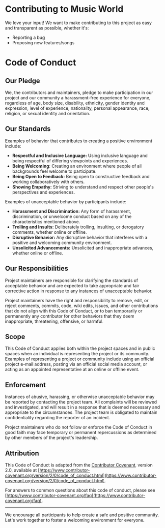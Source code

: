 # Contributing to Music World
We love your input! We want to make contributing to this project as easy and transparent as possible, whether it's:

- Reporting a bug
- Proposing new features/songs

# Code of Conduct

## Our Pledge

We, the contributors and maintainers, pledge to make participation in our project and our community a harassment-free experience for everyone, regardless of age, body size, disability, ethnicity, gender identity and expression, level of experience, nationality, personal appearance, race, religion, or sexual identity and orientation.

## Our Standards

Examples of behavior that contributes to creating a positive environment include:

- **Respectful and Inclusive Language:** Using inclusive language and being respectful of differing viewpoints and experiences.
- **Being Welcoming:** Creating an environment where people of all backgrounds feel welcome to participate.
- **Being Open to Feedback:** Being open to constructive feedback and working collaboratively with others.
- **Showing Empathy:** Striving to understand and respect other people's perspectives and experiences.

Examples of unacceptable behavior by participants include:

- **Harassment and Discrimination:** Any form of harassment, discrimination, or unwelcome conduct based on any of the characteristics mentioned above.
- **Trolling and Insults:** Deliberately trolling, insulting, or derogatory comments, whether online or offline.
- **Disruptive Behavior:** Any disruptive behavior that interferes with a positive and welcoming community environment.
- **Unsolicited Advancements:** Unsolicited and inappropriate advances, whether online or offline.

## Our Responsibilities

Project maintainers are responsible for clarifying the standards of acceptable behavior and are expected to take appropriate and fair corrective action in response to any instances of unacceptable behavior.

Project maintainers have the right and responsibility to remove, edit, or reject comments, commits, code, wiki edits, issues, and other contributions that do not align with this Code of Conduct, or to ban temporarily or permanently any contributor for other behaviors that they deem inappropriate, threatening, offensive, or harmful.

## Scope

This Code of Conduct applies both within the project spaces and in public spaces when an individual is representing the project or its community. Examples of representing a project or community include using an official project e-mail address, posting via an official social media account, or acting as an appointed representative at an online or offline event.

## Enforcement

Instances of abusive, harassing, or otherwise unacceptable behavior may be reported by contacting the project team. All complaints will be reviewed and investigated, and will result in a response that is deemed necessary and appropriate to the circumstances. The project team is obligated to maintain confidentiality regarding the reporter of an incident.

Project maintainers who do not follow or enforce the Code of Conduct in good faith may face temporary or permanent repercussions as determined by other members of the project's leadership.

## Attribution

This Code of Conduct is adapted from the [Contributor Covenant](https://www.contributor-covenant.org), version 2.0, available at [https://www.contributor-covenant.org/version/2/0/code_of_conduct.html](https://www.contributor-covenant.org/version/2/0/code_of_conduct.html).

For answers to common questions about this code of conduct, please see [https://www.contributor-covenant.org/faq](https://www.contributor-covenant.org/faq).

---

We encourage all participants to help create a safe and positive community. Let's work together to foster a welcoming environment for everyone.
